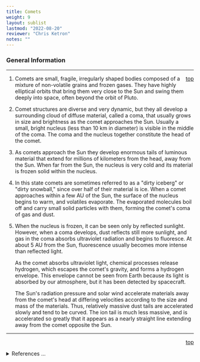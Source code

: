 ```yaml
---
title: Comets
weight: 9
layout: sublist
lastmod: "2022-08-20"
reviewer: "Chris Ketron"
notes: ""
---
```


<script src="/notes/js/whatsup.js"></script>
<script type="text/javascript">
	var objectName ="Comet"
	var objectDesc ="Icey ball of dirt"
	var objectImage="comet.jpg"
</script>

<span style='float:right;'><div id=whatsup></div></span>

### General Information

---
<span style='float:right;'>[top](#)</span>

1.  Comets are small, fragile, irregularly shaped bodies composed of a mixture of non-volatile grains and frozen gases. They have highly elliptical orbits that bring them very close to the Sun and swing them deeply into space, often beyond the orbit of Pluto. 

2.  Comet structures are diverse and very dynamic, but they all develop a surrounding cloud of diffuse material, called a coma, that usually grows in size and brightness as the comet approaches the Sun. Usually a small, bright nucleus (less than 10 km in diameter) is visible in the middle of the coma. The coma and the nucleus together constitute the head of the comet. 

3.	As comets approach the Sun they develop enormous tails of luminous material that extend for millions of kilometers from the head, away from the Sun. When far from the Sun, the nucleus is very cold and its material is frozen solid within the nucleus. 

4.  In this state comets are sometimes referred to as a "dirty iceberg" or "dirty snowball," since over half of their material is ice. When a comet approaches within a few AU of the Sun, the surface of the nucleus begins to warm, and volatiles evaporate. The evaporated molecules boil off and carry small solid particles with them, forming the comet's coma of gas and dust. 

5.  When the nucleus is frozen, it can be seen only by reflected sunlight. However, when a coma develops, dust reflects still more sunlight, and gas in the coma absorbs ultraviolet radiation and begins to fluoresce. At about 5 AU from the Sun, fluorescence usually becomes more intense than reflected light. 

    As the comet absorbs ultraviolet light, chemical processes release hydrogen, which escapes the comet's gravity, and forms a hydrogen envelope. This envelope cannot be seen from Earth because its light is absorbed by our atmosphere, but it has been detected by spacecraft. 

    The Sun's radiation pressure and solar wind accelerate materials away from the comet's head at differing velocities according to the size and mass of the materials. Thus, relatively massive dust tails are accelerated slowly and tend to be curved. The ion tail is much less massive, and is accelerated so greatly that it appears as a nearly straight line extending away from the comet opposite the Sun.

---
<span style='float:right;'>[top](#)</span>
<br/>
<details>
<summary>References ...</summary>

|   |   |   | 
|----------|-------------|-----------|
| **Item** | **Updated** | **Notes** |
| --       | --          | --        |
</details>
